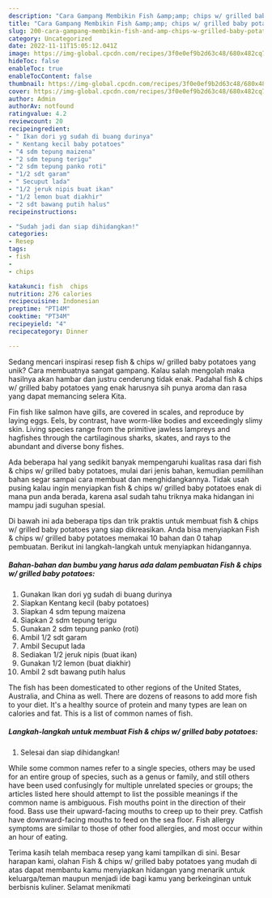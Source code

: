 ```yaml
---
description: "Cara Gampang Membikin Fish &amp;amp; chips w/ grilled baby potatoes yang Bisa Manjain Lidah"
title: "Cara Gampang Membikin Fish &amp;amp; chips w/ grilled baby potatoes yang Bisa Manjain Lidah"
slug: 200-cara-gampang-membikin-fish-and-amp-chips-w-grilled-baby-potatoes-yang-bisa-manjain-lidah
category: Uncategorized
date: 2022-11-11T15:05:12.041Z
image: https://img-global.cpcdn.com/recipes/3f0e0ef9b2d63c48/680x482cq70/fish-chips-w-grilled-baby-potatoes-foto-resep-utama.jpg
hideToc: false
enableToc: true
enableTocContent: false
thumbnail: https://img-global.cpcdn.com/recipes/3f0e0ef9b2d63c48/680x482cq70/fish-chips-w-grilled-baby-potatoes-foto-resep-utama.jpg
cover: https://img-global.cpcdn.com/recipes/3f0e0ef9b2d63c48/680x482cq70/fish-chips-w-grilled-baby-potatoes-foto-resep-utama.jpg
author: Admin
authorAv: notfound
ratingvalue: 4.2
reviewcount: 20
recipeingredient:
- " Ikan dori yg sudah di buang durinya"
- " Kentang kecil baby potatoes"
- "4 sdm tepung maizena"
- "2 sdm tepung terigu"
- "2 sdm tepung panko roti"
- "1/2 sdt garam"
- " Secuput lada"
- "1/2 jeruk nipis buat ikan"
- "1/2 lemon buat diakhir"
- "2 sdt bawang putih halus"
recipeinstructions:

- "Sudah jadi dan siap dihidangkan!"
categories:
- Resep
tags:
- fish
- 
- chips

katakunci: fish  chips 
nutrition: 276 calories
recipecuisine: Indonesian
preptime: "PT14M"
cooktime: "PT34M"
recipeyield: "4"
recipecategory: Dinner

---
```





Sedang mencari inspirasi resep fish &amp; chips w/ grilled baby potatoes yang unik? Cara membuatnya sangat gampang. Kalau salah mengolah maka hasilnya akan hambar dan justru cenderung tidak enak. Padahal fish &amp; chips w/ grilled baby potatoes yang enak harusnya sih punya aroma dan rasa yang dapat memancing selera Kita.





Fin fish like salmon have gills, are covered in scales, and reproduce by laying eggs. Eels, by contrast, have worm-like bodies and exceedingly slimy skin. Living species range from the primitive jawless lampreys and hagfishes through the cartilaginous sharks, skates, and rays to the abundant and diverse bony fishes.

Ada beberapa hal yang sedikit banyak mempengaruhi kualitas rasa dari fish &amp; chips w/ grilled baby potatoes, mulai dari jenis bahan, kemudian pemilihan bahan segar sampai cara membuat dan menghidangkannya. Tidak usah pusing kalau ingin menyiapkan fish &amp; chips w/ grilled baby potatoes enak di mana pun anda berada, karena asal sudah tahu triknya maka hidangan ini mampu jadi suguhan spesial.






Di bawah ini ada beberapa tips dan trik praktis untuk membuat fish &amp; chips w/ grilled baby potatoes yang siap dikreasikan. Anda bisa menyiapkan Fish &amp; chips w/ grilled baby potatoes memakai 10 bahan dan 0 tahap pembuatan. Berikut ini langkah-langkah untuk menyiapkan hidangannya.

<!--inarticleads1-->

##### Bahan-bahan dan bumbu yang harus ada dalam pembuatan Fish &amp; chips w/ grilled baby potatoes:

1. Gunakan  Ikan dori yg sudah di buang durinya
1. Siapkan  Kentang kecil (baby potatoes)
1. Siapkan 4 sdm tepung maizena
1. Siapkan 2 sdm tepung terigu
1. Gunakan 2 sdm tepung panko (roti)
1. Ambil 1/2 sdt garam
1. Ambil  Secuput lada
1. Sediakan 1/2 jeruk nipis (buat ikan)
1. Gunakan 1/2 lemon (buat diakhir)
1. Ambil 2 sdt bawang putih halus


The fish has been domesticated to other regions of the United States, Australia, and China as well. There are dozens of reasons to add more fish to your diet. It&#39;s a healthy source of protein and many types are lean on calories and fat. This is a list of common names of fish. 

<!--inarticleads2-->

##### Langkah-langkah untuk membuat Fish &amp; chips w/ grilled baby potatoes:


1. Selesai dan siap dihidangkan!

While some common names refer to a single species, others may be used for an entire group of species, such as a genus or family, and still others have been used confusingly for multiple unrelated species or groups; the articles listed here should attempt to list the possible meanings if the common name is ambiguous. Fish mouths point in the direction of their food. Bass use their upward-facing mouths to creep up to their prey. Catfish have downward-facing mouths to feed on the sea floor. Fish allergy symptoms are similar to those of other food allergies, and most occur within an hour of eating. 

Terima kasih telah membaca resep yang kami tampilkan di sini. Besar harapan kami, olahan Fish &amp; chips w/ grilled baby potatoes yang mudah di atas dapat membantu kamu menyiapkan hidangan yang menarik untuk keluarga/teman maupun menjadi ide bagi kamu yang berkeinginan untuk berbisnis kuliner. Selamat menikmati
